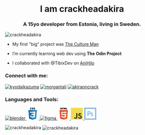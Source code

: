 <h1 align="center">I am crackheadakira</h1>
<h3 align="center">A 15yo developer from Estonia, living in Sweden.</h3>

<p align="left"> <img src="https://komarev.com/ghpvc/?username=crackheadakira&label=Profile%20views&color=0e75b6&style=flat" alt="crackheadakira" /> </p>

- My first "big" project was [The Culture Man](https://github.com/crackheadakira/TheCultureMan)

- I’m currently learning web dev using **The Odin Project**

- I collaborated with @TibixDev on [AniHilo](https://github.com/crackheadakira/HigherOrLowerAni)

<h3 align="left">Connect with me:</h3>
<p align="left">
<a href="https://twitter.com/kyodaikazuma" target="blank"><img align="center" src="https://raw.githubusercontent.com/rahuldkjain/github-profile-readme-generator/master/src/images/icons/Social/twitter.svg" alt="kyodaikazuma" height="30" width="40" /></a>
<a href="https://linkedin.com/in/morgantali" target="blank"><img align="center" src="https://raw.githubusercontent.com/rahuldkjain/github-profile-readme-generator/master/src/images/icons/Social/linked-in-alt.svg" alt="morgantali" height="30" width="40" /></a>
<a href="https://www.youtube.com/c/akiraoncrack" target="blank"><img align="center" src="https://raw.githubusercontent.com/rahuldkjain/github-profile-readme-generator/master/src/images/icons/Social/youtube.svg" alt="akiraoncrack" height="30" width="40" /></a>
</p>

<h3 align="left">Languages and Tools:</h3>
<p align="left"> <a href="https://www.blender.org/" target="_blank" rel="noreferrer"> <img src="https://download.blender.org/branding/community/blender_community_badge_white.svg" alt="blender" width="40" height="40"/> </a> <a href="https://www.w3schools.com/css/" target="_blank" rel="noreferrer"> <img src="https://raw.githubusercontent.com/devicons/devicon/master/icons/css3/css3-original-wordmark.svg" alt="css3" width="40" height="40"/> </a> <a href="https://www.figma.com/" target="_blank" rel="noreferrer"> <img src="https://www.vectorlogo.zone/logos/figma/figma-icon.svg" alt="figma" width="40" height="40"/> </a> <a href="https://www.w3.org/html/" target="_blank" rel="noreferrer"> <img src="https://raw.githubusercontent.com/devicons/devicon/master/icons/html5/html5-original-wordmark.svg" alt="html5" width="40" height="40"/> </a> <a href="https://developer.mozilla.org/en-US/docs/Web/JavaScript" target="_blank" rel="noreferrer"> <img src="https://raw.githubusercontent.com/devicons/devicon/master/icons/javascript/javascript-original.svg" alt="javascript" width="40" height="40"/> </a> <a href="https://www.photoshop.com/en" target="_blank" rel="noreferrer"> <img src="https://raw.githubusercontent.com/devicons/devicon/master/icons/photoshop/photoshop-line.svg" alt="photoshop" width="40" height="40"/> </a> </p>

<p><img align="left" src="https://github-readme-stats.vercel.app/api/top-langs?username=crackheadakira&show_icons=true&locale=en&layout=compact" alt="crackheadakira" /></p>

<p>&nbsp;<img align="center" src="https://github-readme-stats.vercel.app/api?username=crackheadakira&show_icons=true&locale=en" alt="crackheadakira" /></p>

